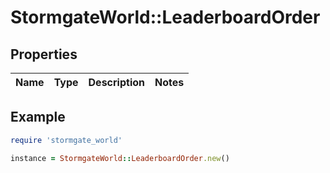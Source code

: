 # StormgateWorld::LeaderboardOrder

## Properties

| Name | Type | Description | Notes |
| ---- | ---- | ----------- | ----- |

## Example

```ruby
require 'stormgate_world'

instance = StormgateWorld::LeaderboardOrder.new()
```

